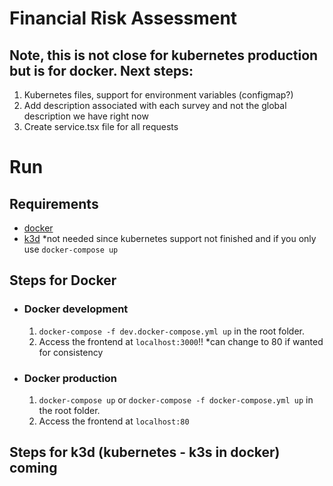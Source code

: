 # Financial Risk Assessment
## Note, this is not close for kubernetes production but is for docker. Next steps:
1) Kubernetes files, support for environment variables (configmap?)
2) Add description associated with each survey and not the global description we have right now
3) Create service.tsx file for all requests

# Run

## Requirements

- [docker](https://docs.docker.com/install/)
- [k3d](https://k3d.io/) *not needed since kubernetes support not finished and if you only use `docker-compose up`

## Steps for Docker

* ### Docker development
    1. `docker-compose -f dev.docker-compose.yml up` in the root folder.
    2. Access the frontend at `localhost:3000`!! *can change to 80 if wanted for consistency

* ### Docker production
    1. `docker-compose up` or `docker-compose -f docker-compose.yml up` in the root folder.
    2. Access the frontend at `localhost:80`

## Steps for k3d (kubernetes - k3s in docker) coming
